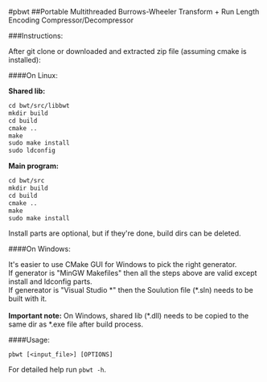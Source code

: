 #pbwt
##Portable Multithreaded Burrows-Wheeler Transform + Run Length Encoding Compressor/Decompressor

###Instructions:

After git clone or downloaded and extracted zip file (assuming cmake is installed):<br />

####On Linux:

**Shared lib:**<br />

```makefile
cd bwt/src/libbwt
mkdir build
cd build
cmake ..
make
sudo make install
sudo ldconfig
```

**Main program:**<br />

```makefile
cd bwt/src
mkdir build
cd build
cmake ..
make
sudo make install
```

Install parts are optional, but if they're done, build dirs can be deleted.<br />


####On Windows:

It's easier to use CMake GUI for Windows to pick the right generator.<br />
If generator is "MinGW Makefiles" then all the steps above are valid except install and ldconfig parts.<br />
If genereator is "Visual Studio \*" then the Soulution file (\*.sln) needs to be built with it.<br /><br />
**Important note:** On Windows, shared lib (\*.dll) needs to be copied to the same dir as \*.exe file after build process.


####Usage:

```
pbwt [<input_file>] [OPTIONS]
```

For detailed help run ```pbwt -h```.
